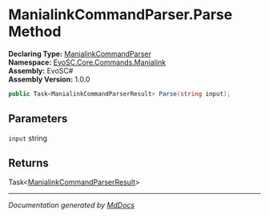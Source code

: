 ﻿<!--  
  <auto-generated>   
    The contents of this file were generated by a tool.  
    Changes to this file may be list if the file is regenerated  
  </auto-generated>   
-->

# ManialinkCommandParser.Parse Method

**Declaring Type:** [ManialinkCommandParser](../index.md)  
**Namespace:** [EvoSC.Core.Commands.Manialink](../../index.md)  
**Assembly:** EvoSC\#  
**Assembly Version:** 1.0.0

```csharp
public Task<ManialinkCommandParserResult> Parse(string input);
```

## Parameters

`input`  string

## Returns

Task\<[ManialinkCommandParserResult](../../ManialinkCommandParserResult/index.md)\>

___

*Documentation generated by [MdDocs](https://github.com/ap0llo/mddocs)*
